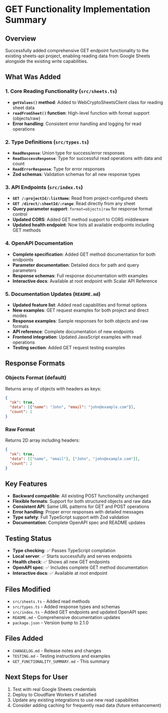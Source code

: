 # GET Functionality Implementation Summary

## Overview
Successfully added comprehensive GET endpoint functionality to the existing sheets-api project, enabling reading data from Google Sheets alongside the existing write capabilities.

## What Was Added

### 1. Core Reading Functionality (`src/sheets.ts`)
- **`getValues()` method**: Added to WebCryptoSheetsClient class for reading sheet data
- **`readFromSheet()` function**: High-level function with format support (objects/raw)
- **Error handling**: Consistent error handling and logging for read operations

### 2. Type Definitions (`src/types.ts`)
- **`ReadResponse`**: Union type for success/error responses
- **`ReadSuccessResponse`**: Type for successful read operations with data and count
- **`ReadErrorResponse`**: Type for error responses
- **Zod schemas**: Validation schemas for all new response types

### 3. API Endpoints (`src/index.ts`)
- **`GET /:projectId/:listName`**: Read from project-configured sheets
- **`GET /direct/:sheetId/:range`**: Read directly from any sheet
- **Query parameter support**: `format=objects|raw` for response format control
- **Updated CORS**: Added GET method support to CORS middleware
- **Updated health endpoint**: Now lists all available endpoints including GET methods

### 4. OpenAPI Documentation
- **Complete specification**: Added GET method documentation for both endpoints
- **Parameter documentation**: Detailed docs for path and query parameters
- **Response schemas**: Full response documentation with examples
- **Interactive docs**: Available at root endpoint with Scalar API Reference

### 5. Documentation Updates (`README.md`)
- **Updated feature list**: Added read capabilities and format options
- **New examples**: GET request examples for both project and direct modes
- **Response examples**: Sample responses for both objects and raw formats
- **API reference**: Complete documentation of new endpoints
- **Frontend integration**: Updated JavaScript examples with read operations
- **Testing section**: Added GET request testing examples

## Response Formats

### Objects Format (default)
Returns array of objects with headers as keys:
```json
{
  "ok": true,
  "data": [{"name": "John", "email": "john@example.com"}],
  "count": 1
}
```

### Raw Format
Returns 2D array including headers:
```json
{
  "ok": true,
  "data": [["name", "email"], ["John", "john@example.com"]],
  "count": 2
}
```

## Key Features
- **Backward compatible**: All existing POST functionality unchanged
- **Flexible formats**: Support for both structured objects and raw data
- **Consistent API**: Same URL patterns for GET and POST operations
- **Error handling**: Proper error responses with detailed messages
- **Type safety**: Full TypeScript support with Zod validation
- **Documentation**: Complete OpenAPI spec and README updates

## Testing Status
- **Type checking**: ✅ Passes TypeScript compilation
- **Local server**: ✅ Starts successfully and serves endpoints
- **Health check**: ✅ Shows all new GET endpoints
- **OpenAPI spec**: ✅ Includes complete GET method documentation
- **Interactive docs**: ✅ Available at root endpoint

## Files Modified
- `src/sheets.ts` - Added read methods
- `src/types.ts` - Added response types and schemas  
- `src/index.ts` - Added GET endpoints and updated OpenAPI spec
- `README.md` - Comprehensive documentation updates
- `package.json` - Version bump to 2.1.0

## Files Added
- `CHANGELOG.md` - Release notes and changes
- `TESTING.md` - Testing instructions and examples
- `GET_FUNCTIONALITY_SUMMARY.md` - This summary

## Next Steps for User
1. Test with real Google Sheets credentials
2. Deploy to Cloudflare Workers if satisfied
3. Update any existing integrations to use new read capabilities
4. Consider adding caching for frequently read data (future enhancement)